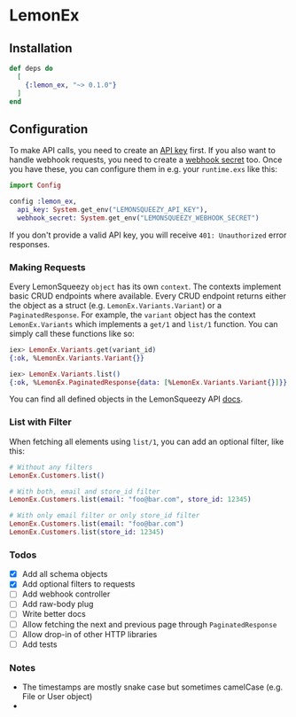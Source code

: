 # LemonEx

## Installation

```elixir
def deps do
  [
    {:lemon_ex, "~> 0.1.0"}
  ]
end
```

## Configuration

To make API calls, you need to create an [API key](https://docs.lemonsqueezy.com/docs/guides/developer-guide/getting-started) first. If you also want to handle webhook requests, you need to create a [webhook secret](https://docs.lemonsqueezy.com/api/webhooks) too. Once you have these, you can configure them in e.g. your `runtime.exs` like this:

```elixir
import Config

config :lemon_ex, 
  api_key: System.get_env("LEMONSQUEEZY_API_KEY"),
  webhook_secret: System.get_env("LEMONSQUEEZY_WEBHOOK_SECRET")
```

If you don't provide a valid API key, you will receive `401: Unauthorized` error responses.

### Making Requests

Every LemonSqueezy `object` has its own `context`. The contexts implement basic CRUD endpoints where available. Every CRUD endpoint returns either the object as a struct (e.g. `LemonEx.Variants.Variant`) or a `PaginatedResponse`. For example, the `variant` object has the context `LemonEx.Variants` which implements a `get/1` and `list/1` function. You can simply call these functions like so:

```elixir
iex> LemonEx.Variants.get(variant_id)
{:ok, %LemonEx.Variants.Variant{}}

iex> LemonEx.Variants.list()
{:ok, %LemonEx.PaginatedResponse{data: [%LemonEx.Variants.Variant{}]}}
```

You can find all defined objects in the LemonSqueezy API [docs](https://docs.lemonsqueezy.com/help).

### List with Filter

When fetching all elements using `list/1`, you can add an optional filter, like this:

```elixir
# Without any filters
LemonEx.Customers.list()

# With both, email and store_id filter
LemonEx.Customers.list(email: "foo@bar.com", store_id: 12345)

# With only email filter or only store_id filter
LemonEx.Customers.list(email: "foo@bar.com")
LemonEx.Customers.list(store_id: 12345)
```

### Todos

- [x] Add all schema objects
- [x] Add optional filters to requests
- [ ] Add webhook controller
- [ ] Add raw-body plug
- [ ] Write better docs
- [ ] Allow fetching the next and previous page through `PaginatedResponse`
- [ ] Allow drop-in of other HTTP libraries
- [ ] Add tests

### Notes

- The timestamps are mostly snake case but sometimes camelCase (e.g. File or User object)
- 